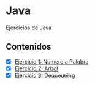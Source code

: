 # Java
Ejercicios de Java

## Contenidos 
- [x] [Ejercicio 1: Numero a Palabra](NumToString)
- [x] [Ejercicio 2: Arbol](tree)
- [x] [Ejercicio 3: Dequeueing](dequeueing)